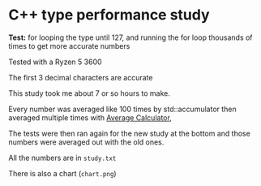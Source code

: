 # C++ type performance study
**Test:** for looping the type until 127, and running the for loop thousands of times to get more accurate numbers

Tested with a Ryzen 5 3600

The first 3 decimal characters are accurate


This study took me about 7 or so hours to make.

Every number was averaged like 100 times by std::accumulator then averaged multiple times with [Average Calculator](https://www.calculator.net/average-calculator.html),

The tests were then ran again for the new study at the bottom and those numbers were averaged out with the old ones.

All the numbers are in `study.txt`

There is also a chart (`chart.png`)
